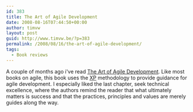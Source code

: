 ```yaml
---
id: 383
title: The Art of Agile Development
date: 2008-08-16T07:44:50+00:00
author: timvw
layout: post
guid: http://www.timvw.be/?p=383
permalink: /2008/08/16/the-art-of-agile-development/
tags:
  - Book reviews
---
```

A couple of months ago i've read [The Art of Agile Development](http://www.amazon.com/Art-Agile-Development-James-Shore/dp/0596527675/ref=pd_bbs_sr_1?ie=UTF8&s=books&qid=1218864880&sr=1-1). Like most books on agile, this book uses the [XP](http://en.wikipedia.org/wiki/Extreme_programming) methodology to provide guidance for agile development. I especially liked the last chapter, seek technical excellence, where the authors remind the reader that what ultimately matters is success and that the practices, principles and values are merely guides along the way.